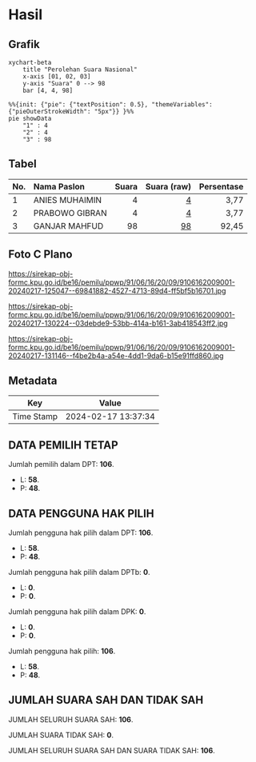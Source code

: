 # Hasil

## Grafik

```mermaid
xychart-beta
    title "Perolehan Suara Nasional"
    x-axis [01, 02, 03]
    y-axis "Suara" 0 --> 98
    bar [4, 4, 98]
```

```mermaid
%%{init: {"pie": {"textPosition": 0.5}, "themeVariables": {"pieOuterStrokeWidth": "5px"}} }%%
pie showData
    "1" : 4
    "2" : 4
    "3" : 98
```

## Tabel

| No. | Nama Paslon    | Suara | Suara (raw) | Persentase |
|:--- |:-------------- | -----:| -----------:| ----------:|
| 1   | ANIES MUHAIMIN | 4     | [4][p-1]    | 3,77       |
| 2   | PRABOWO GIBRAN | 4     | [4][p-2]    | 3,77       |
| 3   | GANJAR MAHFUD  | 98    | [98][p-3]   | 92,45      |


[p-1]: https://github.com/gigit-pemilu/pemilu-2024/blob/main/pilpres/hitung-suara/sub/91-papua/sub/06-biak-numfor/sub/16-bruyadori/sub/2009-arimi-jaya/sub/001-tps/sub/paslon-1.txt
[p-2]: https://github.com/gigit-pemilu/pemilu-2024/blob/main/pilpres/hitung-suara/sub/91-papua/sub/06-biak-numfor/sub/16-bruyadori/sub/2009-arimi-jaya/sub/001-tps/sub/paslon-2.txt
[p-3]: https://github.com/gigit-pemilu/pemilu-2024/blob/main/pilpres/hitung-suara/sub/91-papua/sub/06-biak-numfor/sub/16-bruyadori/sub/2009-arimi-jaya/sub/001-tps/sub/paslon-3.txt

## Foto C Plano

https://sirekap-obj-formc.kpu.go.id/be16/pemilu/ppwp/91/06/16/20/09/9106162009001-20240217-125047--69841882-4527-4713-89d4-ff5bf5b16701.jpg

https://sirekap-obj-formc.kpu.go.id/be16/pemilu/ppwp/91/06/16/20/09/9106162009001-20240217-130224--03debde9-53bb-414a-b161-3ab418543ff2.jpg

https://sirekap-obj-formc.kpu.go.id/be16/pemilu/ppwp/91/06/16/20/09/9106162009001-20240217-131146--f4be2b4a-a54e-4dd1-9da6-b15e91ffd860.jpg


## Metadata

| Key        | Value               |
| ---------- | ------------------- |
| Time Stamp | 2024-02-17 13:37:34 |


## DATA PEMILIH TETAP

Jumlah pemilih dalam DPT: **106**.
 * L: **58**.
 * P: **48**.

## DATA PENGGUNA HAK PILIH

Jumlah pengguna hak pilih dalam DPT: **106**.
 * L: **58**.
 * P: **48**.

Jumlah pengguna hak pilih dalam DPTb: **0**.
 * L: **0**.
 * P: **0**.

Jumlah pengguna hak pilih dalam DPK: **0**.
 * L: **0**.
 * P: **0**.

Jumlah pengguna hak pilih: **106**.
 * L: **58**.
 * P: **48**.

## JUMLAH SUARA SAH DAN TIDAK SAH

JUMLAH SELURUH SUARA SAH: **106**.

JUMLAH SUARA TIDAK SAH: **0**.

JUMLAH SELURUH SUARA SAH DAN SUARA TIDAK SAH: **106**.


